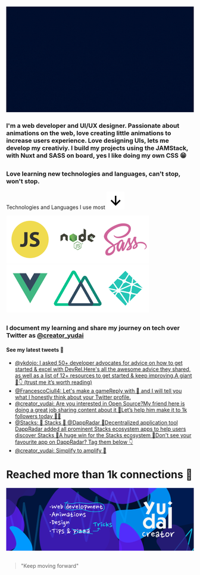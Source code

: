 ![intro](https://github.com/Yudai-creator/Yudai-creator/blob/master/Intro.gif)

### I'm a web developer and UI/UX designer. Passionate about animations on the web, love creating little animations to increase users experience. Love designing UIs, lets me develop my creativiy. I build my projects using the JAMStack, with Nuxt and SASS on board, yes I like doing my own CSS 😁

##

### Love learning new technologies and languages, can't stop, won't stop.

Technologies and Languages I use most ![arrow-down](https://github.com/Yudai-creator/Yudai-creator/blob/master/bx-down-arrow-alt.svg)

![js](https://github.com/Yudai-creator/Yudai-creator/blob/master/js.png)![node](https://github.com/Yudai-creator/Yudai-creator/blob/master/Node-JS-01.png)![sass](https://github.com/Yudai-creator/Yudai-creator/blob/master/sass.png)![vue](https://github.com/Yudai-creator/Yudai-creator/blob/master/Vue-JS-01.png)![nuxt](https://github.com/Yudai-creator/Yudai-creator/blob/master/Nuxt-01.png)![netlify](https://github.com/Yudai-creator/Yudai-creator/blob/master/Netlify-01.png)


##

### I document my learning and share my journey on tech over Twitter as [@creator_yudai](https://twitter.com/creator_yudai)

#### See my latest tweets 📲

<!-- TWITTER:START -->
- [@ykdojo: I asked 50+ developer advocates for advice on how to get started &amp; excel with DevRel.Here&#39;s all the awesome advice they shared, as well as a list of 12+ resources to get started &amp; keep improving.A giant 🧵👇 &lpar;trust me it’s worth reading&rpar;](https://rss.app/articles/cb4e791f6f6d729c074351566bd3a7c508111d6e0634b6eec8edc809918773d2f150f4096bd8da61f2a36c7fdd160a9562d269e2c5)
- [@FrancescoCiull4: Let&#39;s make a gameReply with 🤌 and I will tell you what I honestly think about your Twitter profile.](https://rss.app/articles/cb4e791f6f6d729c074351566bd3a7c508111d6e392db3efc1e794198aa56ed2ee13f1132a9c8f2cb6e1757cda15069569d568e5c6157d138233c46687ca)
- [@creator_yudai: Are you interested in Open Source?My friend here is doing a great job sharing content about it 💯Let’s help him make it to 1k followers today 🚀🚀](https://rss.app/articles/cb4e791f6f6d729c074351566bd3a7c508111d6e1c2db7e0d6ed95259c9363c6eb50b648389c9b2beca36f7cd617089169d46de6c1147c1c8f33cc65)
- [@Stacks: 🚨 Stacks 🤝 @DappRadar 🚨Decentralized application tool DappRadar added all prominent Stacks ecosystem apps to help users discover Stacks 🚀A huge win for the Stacks ecosystem 🙏Don&#39;t see your favourite app on DappRadar? Tag them below 👇](https://rss.app/articles/cb4e791f6f6d729c074351566bd3a7c508111d6e2c2bb3e2c9f1c809918773d2f150f40968d1dd69f4a1637bd7100e9a67dc61e1c6)
- [@creator_yudai: Simplify to amplify 💯](https://rss.app/articles/cb4e791f6f6d729c074351566bd3a7c508111d6e1c2db7e0d6ed95259c9363c6eb50b648389c9b2beca36f7cd6140f9167d36de3c51b7c1c8b33c36b)
<!-- TWITTER:END -->

# Reached more than 1k connections 💙


![banner](https://github.com/Yudai-creator/Yudai-creator/blob/master/BANNER%20TWITTER.png)

##

> "Keep moving forward"






<!--
**Yudai-creator/Yudai-creator** is a ✨ _special_ ✨ repository because its `README.md` (this file) appears on your GitHub profile.

Here are some ideas to get you started:

- 🔭 I’m currently working on ...
- 🌱 I’m currently learning ...
- 👯 I’m looking to collaborate on ...
- 🤔 I’m looking for help with ...
- 💬 Ask me about ...
- 📫 How to reach me: ...
- 😄 Pronouns: ...
- ⚡ Fun fact: ...
-->
